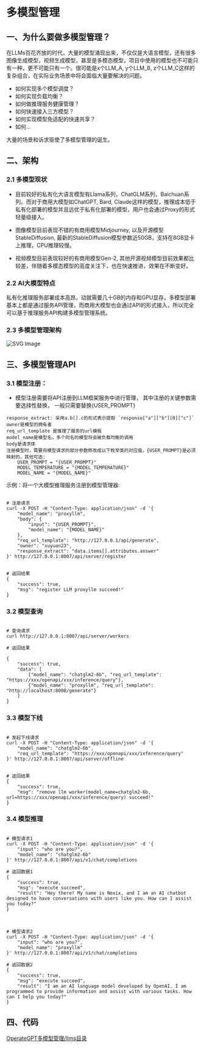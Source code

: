 # 多模型管理

## 一、为什么要做多模型管理？
在LLMs百花齐放的时代，大量的模型涌现出来，不仅仅是大语言模型，还有很多图像生成模型，视频生成模型，甚至是多模态模型，项目中使用的模型也不可能只有一种，更不可能只有一个。很可能是x个LLM_A, y个LLM_B, z个LLM_C这样的复杂组合，在实际业务场景中将会面临大量要解决的问题。
- 如何实现多个模型调度？
- 如何实现负载均衡？
- 如何做推理服务健康管理？
- 如何快速接入三方模型？
- 如何实现模型免适配的快速共享？
- 如何...

大量的场景和诉求驱使了多模型管理的诞生。


## 二、架构

### 2.1 多模型现状

- 目前较好的私有化大语言模型有Llama系列，ChatGLM系列，Baichuan系列。而对于商用大模型如ChatGPT, Bard, Claude这样的模型，推理成本低于私有化部署的模型并且远优于私有化部署的模型，用户也会通过Proxy的形式轻量级接入。


- 图像模型目前表现不错的有商用模型Midjourney, 以及开源模型StableDiffusion, 最新的StableDiffusion模型参数近50GB，支持在8GB显卡上推理，CPU推理较慢。


- 视频模型目前表现较好的有商用模型Gen-2, 其他开源视频模型目前效果都比较差，伴随着多模态模型的高度关注下，也在快速推进，效果在不断变好。

### 2.2 AI大模型特点

私有化推理服务部署成本高昂，动就需要几十GB的内存和GPU显存，多模型部署基本上都是通过服务API管理，而商用大模型也会通过API的形式接入，所以完全可以基于推理服务API构建多模型管理系统。

### 2.3 多模型管理架构

<img src="../assets/multi_llms_manage.png" alt="SVG Image"/>


## 三、多模型管理API

### 3.1 模型注册：
- 模型注册需要将API注册到LLM框架服务中进行管理， 其中注册的关键参数需要选择性替换， 一般只需要替换{USER_PROMPT}

```commandline
response_extract: 采用a.b[].c的形式表示提取 `response["a"]["b"][0]["c"]`
owner是模型的拥有者
req_url_template 是推理了服务的url模板
model_name是模型名，多个同名的模型将会被负载均衡的调用
body是请求体
注册模型时，需要将模型请求的部分参数修改成以下枚举类的对应值，{USER_PROMPT}是必须映射的，其他可选:
    USER_PROMPT = "{USER_PROMPT}"
    MODEL_TEMPERATURE = "{MODEL_TEMPERATURE}"
    MODEL_NAME = "{MODEL_NAME}"
```

示例：将一个大模型推理服务注册到模型管理器: 
```commandline

# 注册请求
curl -X POST -H "Content-Type: application/json" -d '{
    "model_name": "proxyllm",
    "body": {
        "input": "{USER_PROMPT}",
        "model_name": "{MODEL_NAME}"
    },
    "req_url_template": "http://127.0.0.1/api/generate",
    "owner": "xuyuan23",
    "response_extract": "data.items[].attributes.answer"
}' http://127.0.0.1:8007/api/server/register


# 返回结果
{
    "success": true,
    "msg": "register LLM proxyllm succeed!"
}

```


### 3.2 模型查询

```commandline

# 查询请求
curl http://127.0.0.1:8007/api/server/workers

# 返回结果

{
    "success": true,
    "data": [
    	{"model_name": "chatglm2-6b", "req_url_template": "https://xxx/openapi/xxx/inference/query"}, 
    	{"model_name": "proxyllm", "req_url_template": "http://localhost:8008/generate"}
    ]
}

```


### 3.3 模型下线

```commandline

# 发起下线请求
curl -X POST -H "Content-Type: application/json" -d '{
    "model_name": "chatglm2-6b",
    "req_url_template": "https://xxx/openapi/xxx/inference/query"
}' http://127.0.0.1:8007/api/server/offline


# 返回结果
{
    "success": true,
    "msg": "remove llm worker(model_name=chatglm2-6b, url=https://xxx/openapi/xxx/inference/query) succeed!"
}
```


### 3.4 模型推理

```commandline

# 模型请求1
curl -X POST -H "Content-Type: application/json" -d '{
    "input": "who are you?",
    "model_name": "chatglm2-6b"
}' http://127.0.0.1:8007/api/v1/chat/completions

# 返回数据1
{
    "success": true,
    "msg": "execute succeed",
    "result": "Hey there! My name is Noxix, and I am an AI chatbot designed to have conversations with users like you. How can I assist you today?"
}



# 模型请求2
curl -X POST -H "Content-Type: application/json" -d '{
    "input": "who are you?",
    "model_name": "proxyllm"
}' http://127.0.0.1:8007/api/v1/chat/completions

# 返回数据2
{
    "success": true,
    "msg": "execute succeed",
    "result": "I am an AI language model developed by OpenAI. I am programmed to provide information and assist with various tasks. How can I help you today?"
}

```

## 四、代码

[OperateGPT多模型管理/llms目录](https://github.com/xuyuan23/operateGPT/tree/master/operategpt/llms)
